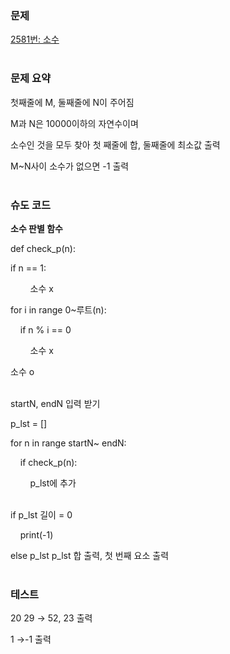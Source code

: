 ### 문제

[2581번: 소수](https://www.acmicpc.net/problem/2581)
<br><br>

### 문제 요약

첫째줄에 M, 둘째줄에 N이 주어짐

M과 N은 10000이하의 자연수이며

소수인 것을 모두 찾아 첫 째줄에 합, 둘째줄에 최소값 출력

M~N사이 소수가 없으면 -1 출력
<br><br>

### 슈도 코드

<b>소수 판별 함수</b>

def check_p(n):
    
if n == 1:

&nbsp;&nbsp;&nbsp;&nbsp;&nbsp;&nbsp;&nbsp;&nbsp;소수 x

for i in  range 0~루트(n):

&nbsp;&nbsp;&nbsp;&nbsp;if n % i == 0

&nbsp;&nbsp;&nbsp;&nbsp;&nbsp;&nbsp;&nbsp;&nbsp;소수 x

소수 o
<br><br>

startN, endN 입력 받기

p_lst = []

for n in range startN~ endN:

&nbsp;&nbsp;&nbsp;&nbsp;if check_p(n):

&nbsp;&nbsp;&nbsp;&nbsp;&nbsp;&nbsp;&nbsp;&nbsp;p_lst에 추가
<br><br>

if p_lst 길이 = 0

&nbsp;&nbsp;&nbsp;&nbsp;print(-1)

else p_lst  p_lst 합 출력, 첫 번째 요소 출력
<br><br>

### 테스트

20 29
→ 52, 23 출력

1
→-1 출력